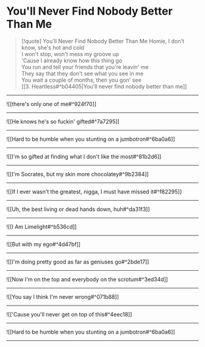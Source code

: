# You'll Never Find Nobody Better Than Me

> [!quote] You'll Never Find Nobody Better Than Me
Homie, I don't know, she's hot and cold  
I won't stop, won't mess my groove up  
'Cause I already know how this thing go  
You run and tell your friends that you're leavin' me  
They say that they don't see what you see in me  
You wait a couple of months, then you gon' see  
[[3.  Heartless#^b04405|You'll never find nobody better than me]]  

---

![[there's only one of me#^924f70]]

---

![[He knows he's so fuckin' gifted#^7a7295]]

---

![[Hard to be humble when you stunting on a jumbotron#^6ba0a6]]

---

![[I'm so gifted at finding what I don't like the most#^81b2d6]]

---

![[I'm Socrates, but my skin more chocolatey#^9b2384]]

---

![[If I ever wasn't the greatest, nigga, I must have missed it#^f82295]]

---

![[Uh, the best living or dead hands down, huh#^da31f3]]

---

![[I Am Limelight#^b536cd]]

---

![[But with my ego#^4d47bf]]

---

![[I'm doing pretty good as far as geniuses go#^2bde17]]

---

![[Now I'm on the top and everybody on the scrotum#^3ed34d]]

---

![[You say I think I'm never wrong#^071b88]]

---

![['Cause you'll never get on top of this#^4eec18]]

---

![[Hard to be humble when you stunting on a jumbotron#^6ba0a6]]

---
